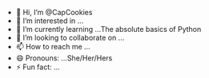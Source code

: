 - 👋 Hi, I’m @CapCookies
- 👀 I’m interested in ...
- 🌱 I’m currently learning ...The absolute basics of Python
- 💞️ I’m looking to collaborate on ...
- 📫 How to reach me ...
- 😄 Pronouns: ...She/Her/Hers
- ⚡ Fun fact: ...

<!---
CapCookies/CapCookies is a ✨ special ✨ repository because its `README.md` (this file) appears on your GitHub profile.
You can click the Preview link to take a look at your changes.
--->

